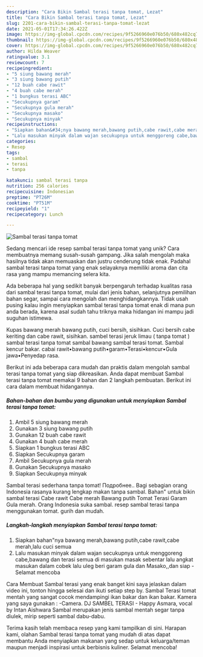 ```yaml
---
description: "Cara Bikin Sambal terasi tanpa tomat, Lezat"
title: "Cara Bikin Sambal terasi tanpa tomat, Lezat"
slug: 2201-cara-bikin-sambal-terasi-tanpa-tomat-lezat
date: 2021-05-01T17:34:26.422Z
image: https://img-global.cpcdn.com/recipes/9f5266960e076b50/680x482cq70/sambal-terasi-tanpa-tomat-foto-resep-utama.jpg
thumbnail: https://img-global.cpcdn.com/recipes/9f5266960e076b50/680x482cq70/sambal-terasi-tanpa-tomat-foto-resep-utama.jpg
cover: https://img-global.cpcdn.com/recipes/9f5266960e076b50/680x482cq70/sambal-terasi-tanpa-tomat-foto-resep-utama.jpg
author: Hilda Weaver
ratingvalue: 3.1
reviewcount: 7
recipeingredient:
- "5 siung bawang merah"
- "3 siung bawang putih"
- "12 buah cabe rawit"
- "4 buah cabe merah"
- "1 bungkus terasi ABC"
- "Secukupnya garam"
- "Secukupnya gula merah"
- "Secukupnya masako"
- "Secukupnya minyak"
recipeinstructions:
- "Siapkan bahan&#34;nya bawang merah,bawang putih,cabe rawit,cabe merah,lalu cuci semua"
- "Lalu masukan minyak dalam wajan secukupnya untuk menggoreng cabe,bawang dan terasi semua di masukan masak sebentar lalu angkat masukan dalam cobek lalu uleg beri garam gula dan Masako,,dan siap  Selamat mencoba"
categories:
- Resep
tags:
- sambal
- terasi
- tanpa

katakunci: sambal terasi tanpa 
nutrition: 256 calories
recipecuisine: Indonesian
preptime: "PT26M"
cooktime: "PT51M"
recipeyield: "1"
recipecategory: Lunch

---
```



![Sambal terasi tanpa tomat](https://img-global.cpcdn.com/recipes/9f5266960e076b50/680x482cq70/sambal-terasi-tanpa-tomat-foto-resep-utama.jpg)

Sedang mencari ide resep sambal terasi tanpa tomat yang unik? Cara membuatnya memang susah-susah gampang. Jika salah mengolah maka hasilnya tidak akan memuaskan dan justru cenderung tidak enak. Padahal sambal terasi tanpa tomat yang enak selayaknya memiliki aroma dan cita rasa yang mampu memancing selera kita.

Ada beberapa hal yang sedikit banyak berpengaruh terhadap kualitas rasa dari sambal terasi tanpa tomat, mulai dari jenis bahan, selanjutnya pemilihan bahan segar, sampai cara mengolah dan menghidangkannya. Tidak usah pusing kalau ingin menyiapkan sambal terasi tanpa tomat enak di mana pun anda berada, karena asal sudah tahu triknya maka hidangan ini mampu jadi suguhan istimewa.

Kupas bawang merah bawang putih, cuci bersih, sisihkan. Cuci bersih cabe keriting dan cabe rawit, sisihkan. sambel terasi jeruk limau ( tanpa tomat ) sambal terasi tanpa tomat sambal bawang sambal terasi tomat. Sambal kencur bakar. cabai rawit•bawang putih•garam•Terasi•kencur•Gula jawa•Penyedap rasa.


Berikut ini ada beberapa cara mudah dan praktis dalam mengolah sambal terasi tanpa tomat yang siap dikreasikan. Anda dapat membuat Sambal terasi tanpa tomat memakai 9 bahan dan 2 langkah pembuatan. Berikut ini cara dalam membuat hidangannya.

<!--inarticleads1-->

##### Bahan-bahan dan bumbu yang digunakan untuk menyiapkan Sambal terasi tanpa tomat:

1. Ambil 5 siung bawang merah
1. Gunakan 3 siung bawang putih
1. Gunakan 12 buah cabe rawit
1. Gunakan 4 buah cabe merah
1. Siapkan 1 bungkus terasi ABC
1. Siapkan Secukupnya garam
1. Ambil Secukupnya gula merah
1. Gunakan Secukupnya masako
1. Siapkan Secukupnya minyak


Sambal terasi sederhana tanpa tomat! Подробнее.. Bagi sebagian orang Indonesia rasanya kurang lengkap makan tanpa sambal. Bahan&#34; untuk bikin sambal terasi Cabe rawit Cabe merah Bawang putih Tomat Terasi Garam Gula merah. Orang Indonesia suka sambal. resep sambal terasi tanpa menggunakan tomat. gurih dan mudah. 

<!--inarticleads2-->

##### Langkah-langkah menyiapkan Sambal terasi tanpa tomat:

1. Siapkan bahan&#34;nya bawang merah,bawang putih,cabe rawit,cabe merah,lalu cuci semua
1. Lalu masukan minyak dalam wajan secukupnya untuk menggoreng cabe,bawang dan terasi semua di masukan masak sebentar lalu angkat masukan dalam cobek lalu uleg beri garam gula dan Masako,,dan siap  - Selamat mencoba


Cara Membuat Sambal terasi yang enak banget kini saya jelaskan dalam video ini, tonton hingga selesai dan ikuti setiap step by. Sambal Terasi tomat mentah yang sangat cocok mendampingi ikan bakar dan ikan bakar. Kamera yang saya gunakan : -Camera. DJ SAMBEL TERASI - Happy Asmara, vocal by Intan Aishwara Sambal merupakan jenis sambal mentah segar tanpa diulek, mirip seperti sambal dabu-dabu. 

Terima kasih telah membaca resep yang kami tampilkan di sini. Harapan kami, olahan Sambal terasi tanpa tomat yang mudah di atas dapat membantu Anda menyiapkan makanan yang sedap untuk keluarga/teman maupun menjadi inspirasi untuk berbisnis kuliner. Selamat mencoba!
